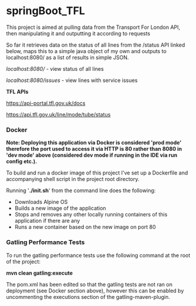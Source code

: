 # springBoot_TFL


This project is aimed at pulling data from the Transport For London API, then manipulating it and outputting it according to requests

So far it retrieves data on the status of all lines from the /status API linked below, maps this to a simple java object of my own and outputs to localhost:8080/ as a list of results in simple JSON. 

_localhost:8080/_ - view status of all lines

_localhost:8080/issues_ - view lines with service issues

**TFL APIs**

https://api-portal.tfl.gov.uk/docs

https://api.tfl.gov.uk/line/mode/tube/status


### Docker

**Note: Deploying this application via Docker is considered 'prod mode' therefore the port used to access it via HTTP is 80 rather than 8080 in 'dev mode' above (considered dev mode if running in the IDE via run config etc.).**


To build and run a docker image of this project I've set up a Dockerfile and accompanying shell script in the project root directory.

Running '__./init.sh__' from the command line does the following:
* Downloads Alpine OS
* Builds a new image of the application
* Stops and removes any other locally running containers of this application if there are any
* Runs a new container based on the new image on port 80


### Gatling Performance Tests

To run the gatling performance tests use the following command at the root of the project:

__mvn clean gatling:execute__

The pom.xml has been edited so that the  gatling tests are not ran on deployment (see Docker section above), however this can be enabled by uncommenting the executions section of the gatling-maven-plugin. 
